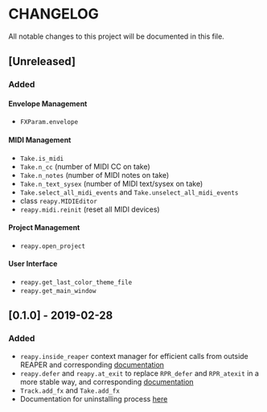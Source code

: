 # CHANGELOG

All notable changes to this project will be documented in this file.

## [Unreleased]

### Added

#### Envelope Management

- `FXParam.envelope`

#### MIDI Management

- `Take.is_midi`
- `Take.n_cc` (number of MIDI CC on take)
- `Take.n_notes` (number of MIDI notes on take)
- `Take.n_text_sysex` (number of MIDI text/sysex on take)
- `Take.select_all_midi_events` and `Take.unselect_all_midi_events`
- class `reapy.MIDIEditor`
- `reapy.midi.reinit` (reset all MIDI devices)

#### Project Management

- `reapy.open_project`

#### User Interface

- `reapy.get_last_color_theme_file`
- `reapy.get_main_window`



## [0.1.0] - 2019-02-28

### Added

- `reapy.inside_reaper` context manager for efficient calls from outside REAPER and corresponding [documentation](https://python-reapy.readthedocs.io/en/latest/api_guide.html#improve-performance-with-reapy-inside-reaper)
- `reapy.defer` and `reapy.at_exit` to replace `RPR_defer` and `RPR_atexit` in a more stable way, and corresponding [documentation](https://python-reapy.readthedocs.io/en/latest/api_guide.html#non-blocking-loops-inside-reaper-with-reapy-defer-and-reapy-at-exit)
- `Track.add_fx` and `Take.add_fx`
- Documentation for uninstalling process [here](https://python-reapy.readthedocs.io/en/latest/install_guide.html)
